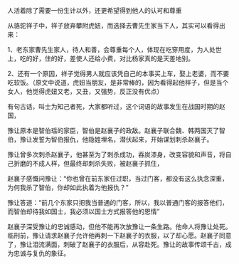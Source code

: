人活着除了需要一份生计以外，还更希望得到他人的认可和尊重



从骆驼祥子中，祥子放弃攀附虎妞，而选择去曹先生家当下人，其实可以看得出来：

1、老东家曹先生家人，待人和善，会尊重每个人，体现在吃穿用度，为人处世上，吃的好，住的好，差使人还给小费，对比杨家真的是天差地别。

2、还有一个原因，祥子觉得男人就应该凭自己的本事买上车，娶上老婆，而不要吃软饭。（原文中说道，虎妞当朋友，是非常棒的，因为看得起他祥子，但是当个女人，他觉得虎妞又老，又丑，又强势，反正没有优点）





有句古话，叫士为知己者死，大家都听过，这个词语的故事发生在战国时期的赵国，

豫让原本是智伯瑶的家臣，智伯是赵襄子的政敌。赵襄子联合魏、韩两国灭了智伯，豫让发誓为智伯报仇，他隐姓埋名，潜伏起来，开始谋划刺杀赵襄子。

豫让曾多次刺杀赵襄子，他甚至为了刺杀成功，吞炭漆身，改变容貌和声音，将自己折磨的不成人样，但最终却刺杀失败，被赵襄子抓住，

赵襄子感慨问豫让：“你也曾在前东家任过职，当过门客，都没有这么执念深重，为何我杀了智伯，你却如此执着为他报仇？”

豫让答道：“前几个东家只把我当普通的门客，所以，我以普通门客的报答他们，而智伯却待我如国士，我必须以国士方式报答他的恩情”

赵襄子深受豫让的忠诚感动，但他不能再次放豫让一条生路。他命人将豫让处死。临刑前，豫让请求赵襄子允许他再刺一下赵襄子的衣服，以了却心愿。赵襄子同意了，豫让泪流满面，刺破了赵襄子的衣服后，从容赴死。豫让的故事传颂千古，成为忠诚与复仇的象征。